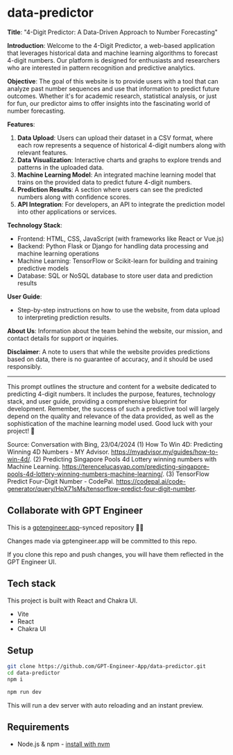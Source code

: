 # data-predictor

**Title**: "4-Digit Predictor: A Data-Driven Approach to Number Forecasting"

**Introduction**: Welcome to the 4-Digit Predictor, a web-based application that leverages historical data and machine learning algorithms to forecast 4-digit numbers. Our platform is designed for enthusiasts and researchers who are interested in pattern recognition and predictive analytics.

**Objective**: The goal of this website is to provide users with a tool that can analyze past number sequences and use that information to predict future outcomes. Whether it's for academic research, statistical analysis, or just for fun, our predictor aims to offer insights into the fascinating world of number forecasting.

**Features**:
1. **Data Upload**: Users can upload their dataset in a CSV format, where each row represents a sequence of historical 4-digit numbers along with relevant features.
2. **Data Visualization**: Interactive charts and graphs to explore trends and patterns in the uploaded data.
3. **Machine Learning Model**: An integrated machine learning model that trains on the provided data to predict future 4-digit numbers.
4. **Prediction Results**: A section where users can see the predicted numbers along with confidence scores.
5. **API Integration**: For developers, an API to integrate the prediction model into other applications or services.

**Technology Stack**:
- Frontend: HTML, CSS, JavaScript (with frameworks like React or Vue.js)
- Backend: Python Flask or Django for handling data processing and machine learning operations
- Machine Learning: TensorFlow or Scikit-learn for building and training predictive models
- Database: SQL or NoSQL database to store user data and prediction results

**User Guide**:
- Step-by-step instructions on how to use the website, from data upload to interpreting prediction results.

**About Us**: Information about the team behind the website, our mission, and contact details for support or inquiries.

**Disclaimer**: A note to users that while the website provides predictions based on data, there is no guarantee of accuracy, and it should be used responsibly.

---

This prompt outlines the structure and content for a website dedicated to predicting 4-digit numbers. It includes the purpose, features, technology stack, and user guide, providing a comprehensive blueprint for development. Remember, the success of such a predictive tool will largely depend on the quality and relevance of the data provided, as well as the sophistication of the machine learning model used. Good luck with your project! 🚀

Source: Conversation with Bing, 23/04/2024
(1) How To Win 4D: Predicting Winning 4D Numbers - MY Advisor. https://myadvisor.my/guides/how-to-win-4d/.
(2) Predicting Singapore Pools 4d Lottery winning numbers with Machine Learning. https://terencelucasyap.com/predicting-singapore-pools-4d-lottery-winning-numbers-machine-learning/.
(3) TensorFlow Predict Four-Digit Number - CodePal. https://codepal.ai/code-generator/query/HpX71sMs/tensorflow-predict-four-digit-number.

## Collaborate with GPT Engineer

This is a [gptengineer.app](https://gptengineer.app)-synced repository 🌟🤖

Changes made via gptengineer.app will be committed to this repo.

If you clone this repo and push changes, you will have them reflected in the GPT Engineer UI.

## Tech stack

This project is built with React and Chakra UI.

- Vite
- React
- Chakra UI

## Setup

```sh
git clone https://github.com/GPT-Engineer-App/data-predictor.git
cd data-predictor
npm i
```

```sh
npm run dev
```

This will run a dev server with auto reloading and an instant preview.

## Requirements

- Node.js & npm - [install with nvm](https://github.com/nvm-sh/nvm#installing-and-updating)
